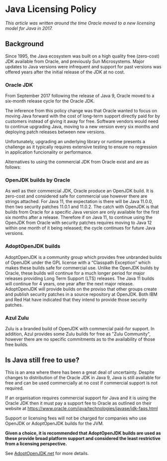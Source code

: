 # Java Licensing Policy

*This article was written around the time Oracle moved to a new licensing model for Java in 2017.*

## Background
Since 1995, the Java ecosystem was built on a high quality free (zero-cost) JDK available from Oracle, and previously Sun Microsystems. Major updates to Java versions were infrequent and support for past versions was offered years after the initial release of the JDK at no cost. 
 
### Oracle JDK
From September 2017 following the release of Java 9, Oracle moved to a six-month release cycle for the Oracle JDK.
 
The inference from this policy change was that Oracle wanted to focus on moving Java forward with the cost of long-term support directly paid for by customers instead of giving it away for free. Software vendors would need to continue upgrading Java, moving to a new version every six months and deploying patch releases between new versions. 

Unfortunately, upgrading an underlying library or runtime presents a challenge as it typically requires extensive testing to ensure no regression in application funcionality or performance.
 
Alternatives to using the commercial JDK from Oracle exist and are as follows:
 
### OpenJDK builds by Oracle
As well as their commercial JDK, Oracle produce an OpenJDK build. It is zero-cost and considered safe for commercial use however there are strings attached. For Java 11, the expectation is there will be Java 11.0.0, then two security patches 11.0.1 and 11.0.2. The catch with OpenJDK is that builds from Oracle for a specific Java version are only available for the first six months after a release. Therefore if on Java 11, to continue using the OpenJDK from Oracle with security patches requires moving to Java 12 within one month of it being released; the cycle continues for future Java versions.
 
### AdoptOpenJDK builds
AdoptOpenJDK is a community group which provides free unbranded builds of OpenJDK under the GPL license with a “Classpath Exception” which makes these builds safe for commercial use. Unlike the OpenJDK builds by Oracle, these builds will continue for a much longer period for major releases providing Long Term Support (LTS) releases. The Java 11 builds will continue for 4 years, one year after the next major release. AdoptOpenJDK will provide builds on the proviso that other groups create and publish security patches in a source repository at OpenJDK. Both IBM and Red Hat have indicated that they intend to provide those security patches.
 
### Azul Zulu
Zulu is a branded build of OpenJDK with commercial paid-for support. In addition, Azul provides some Zulu builds for free as "Zulu Community", however there are no specific commitments as to the availability of those free builds.
 
## Is Java still free to use?
This is an area where there has been a great deal of uncertainty. Despite changes to distribution of the Oracle JDK in Java 9, Java is still available for free and can be used commercially at no cost if commercial support is not required. 

If an organisation requires commercial support for Java and it is using the Oracle JDK then it must pay a support fee to Oracle as outlined on their website at https://www.oracle.com/java/technologies/javase/jdk-faqs.html

Support or licensing fees will not be charged for companies who use OpenJDK or AdoptOpenJDK builds for the JVM.

__Given a choice, it is recommended that AdoptOpenJDK builds are used as these provide broad platform support and considered the least restrictive from a licensing perspective.__

See [AdoptOpenJDK.net](https://adoptopenjdk.net/about.html) for more details.

